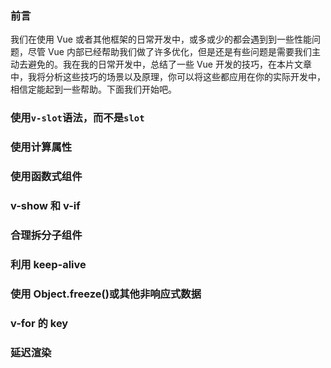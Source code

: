 ### 前言

我们在使用 Vue 或者其他框架的日常开发中，或多或少的都会遇到到一些性能问题，尽管 Vue 内部已经帮助我们做了许多优化，但是还是有些问题是需要我们主动去避免的。我在我的日常开发中，总结了一些 Vue 开发的技巧，在本片文章中，我将分析这些技巧的场景以及原理，你可以将这些都应用在你的实际开发中，相信定能起到一些帮助。下面我们开始吧。

### 使用`v-slot`语法，而不是`slot`

### 使用计算属性

### 使用函数式组件

### v-show 和 v-if

### 合理拆分子组件

### 利用 keep-alive

### 使用 Object.freeze()或其他非响应式数据

### v-for 的 key

### 延迟渲染
